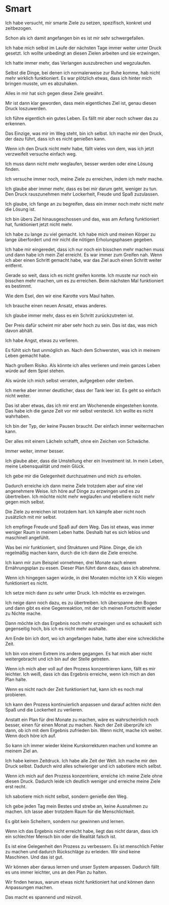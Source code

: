 # Smart

Ich habe versucht, mir smarte Ziele zu setzen, spezifisch, konkret und zeitbezogen.

Schon als ich damit angefangen bin es ist mir sehr schwergefallen.

Ich habe mich selbst im Laufe der nächsten Tage immer weiter unter Druck gesetzt. Ich wollte unbedingt an diesen Zielen arbeiten und sie erzwingen.

Ich hatte immer mehr, das Verlangen auszubrechen und wegzulaufen.

Selbst die Dinge, bei denen ich normalerweise zur Ruhe komme, hab nicht mehr wirklich funktioniert. Es war plötzlich etwas, dass ich hinter mich bringen musste, um es abzuhaken.

Alles in mir hat sich gegen diese Ziele gewährt.

Mir ist dann klar geworden, dass mein eigentliches Ziel ist, genau diesen Druck loszuwerden.

Ich führe eigentlich ein gutes Leben. Es fällt mir aber noch schwer das zu erkennen. 

Das Einzige, was mir im Weg steht, bin ich selbst. Ich mache mir den Druck, der dazu führt, dass ich es nicht genießen kann.

Wenn ich den Druck nicht mehr habe, fällt vieles von dem, was ich jetzt verzweifelt versuche einfach weg.

Ich muss dann nicht mehr weglaufen, besser werden oder eine Lösung finden.

Ich versuche immer noch, meine Ziele zu erreichen, indem ich mehr mache.

Ich glaube aber immer mehr, dass es bei mir darum geht, weniger zu tun. Den Druck rauszunehmen mehr Lockerheit, Freude und Spaß zuzulassen.

Ich glaube, ich fange an zu begreifen, dass ein immer noch mehr nicht mehr die Lösung ist.

Ich bin übers Ziel hinausgeschossen und das, was am Anfang funktioniert hat, funktioniert jetzt nicht mehr.

Ich habe zu lange zu viel gemacht. Ich habe mich und meinen Körper zu lange überfordert und mir nicht die nötigen Erholungsphasen gegeben.

Ich habe mir eingeredet, dass ich nur noch ein bisschen mehr machen muss und dann habe ich mein Ziel erreicht. Es war immer zum Greifen nah. Wenn ich aber einen Schritt gemacht habe, war das Ziel auch einen Schritt weiter entfernt.

Gerade so weit, dass ich es nicht greifen konnte. Ich musste nur noch ein bisschen mehr machen, um es zu erreichen. Beim nächsten Mal funktioniert es bestimmt.

Wie dem Esel, den wir eine Karotte vors Maul halten.

Ich brauche einen neuen Ansatz, etwas anderes.

Ich glaube immer mehr, dass es ein Schritt zurückzutreten ist.

Der Preis dafür scheint mir aber sehr hoch zu sein. Das ist das, was mich davon abhält.

Ich habe Angst, etwas zu verlieren.

Es fühlt sich fast unmöglich an. Nach dem Schwersten, was ich in meinem Leben gemacht habe.

Nach großem Risiko. Als könnte ich alles verlieren und mein ganzes Leben würde auf dem Spiel stehen.

Als würde ich mich selbst verraten, aufgegeben oder sterben.

Ich merke aber immer deutlicher, dass der Tank leer ist. Es geht so einfach nicht weiter.

Das ist aber etwas, das ich mir erst am Wochenende eingestehen konnte. Das habe ich die ganze Zeit vor mir selbst versteckt. Ich wollte es nicht wahrhaben.

Ich bin der Typ, der keine Pausen braucht. Der einfach immer weitermachen kann.

Der alles mit einem Lächeln schafft, ohne ein Zeichen von Schwäche.

Immer weiter, immer besser.

Ich glaube aber, dass die Umstellung eher ein Investment ist. In mein Leben, meine Lebensqualität und mein Glück.

Ich gebe mir die Gelegenheit durchzuatmen und mich zu erholen.

Dadurch erreiche ich dann meine Ziele trotzdem aber auf eine viel angenehmere Weise. Ich höre auf Dinge zu erzwingen und es zu übertreiben. Ich möchte nicht mehr weglaufen und rebelliere nicht mehr gegen mich selbst.

Die Ziele zu erreichen ist trotzdem hart. Ich kämpfe aber nicht noch zusätzlich mit mir selbst.

Ich empfinge Freude und Spaß auf dem Weg. Das ist etwas, was immer weniger Raum in meinem Leben hatte. Deshalb hat es sich leblos und maschinell angefühlt.

Was bei mir funktioniert, sind Strukturen und Pläne. Dinge, die ich regelmäßig machen kann, durch die ich dann die Ziele erreiche.

Ich kann mir zum Beispiel vornehmen, drei Monate nach einem Ernährungsplan zu essen. Dieser Plan führt dann dazu, dass ich abnehme.

Wenn ich hingegen sagen würde, in drei Monaten möchte ich X Kilo wiegen funktioniert es nicht.

Ich setze mich dann zu sehr unter Druck. Ich möchte es erzwingen.

Ich neige dann noch dazu, es zu übertreiben. Ich überspanne den Bogen und dann gibt es eine Gegenreaktion, mit der ich meinen Fortschritt wieder zu Nichte mache.

Dann möchte ich das Ergebnis noch mehr erzwingen und es schaukelt sich gegenseitig hoch, bis ich es nicht mehr aushalte.

Am Ende bin ich dort, wo ich angefangen habe, hatte aber eine schreckliche Zeit.

Ich bin von einem Extrem ins andere gegangen. Es hat mich aber nicht weitergebracht und ich bin auf der Stelle getreten.

Wenn ich mich aber voll auf den Prozess konzentrieren kann, fällt es mir leichter. Ich weiß, dass ich das Ergebnis erreiche, wenn ich mich an den Plan halte.

Wenn es nicht nach der Zeit funktioniert hat, kann ich es noch mal probieren.

Ich kann den Prozess kontinuierlich anpassen und darauf achten nicht den Spaß und die Lockerheit zu verlieren.

Anstatt ein Plan für drei Monate zu machen, wäre es wahrscheinlich noch besser, einen für einen Monat zu machen. Nach der Zeit überprüfe ich dann, ob ich mit dem Ergebnis zufrieden bin. Wenn nicht, mache ich weiter. Wenn doch höre ich auf.

So kann ich immer wieder kleine Kurskorrekturen machen und komme an meinem Ziel an.

Ich habe keinen Zeitdruck. Ich habe alle Zeit der Welt. Ich mache mir den Druck selbst. Dadurch wird alles schwieriger und ich sabotiere mich selbst.

Wenn ich mich auf den Prozess konzentriere, erreiche ich meine Ziele ohne diesen Druck. Dadurch leide ich deutlich weniger und erreiche meine Ziele erst recht.

Ich sabotiere mich nicht selbst, sondern genieße den Weg.

Ich gebe jeden Tag mein Bestes und strebe an, keine Ausnahmen zu machen. Ich lasse aber trotzdem Raum für die Menschlichkeit.

Es gibt kein Scheitern, sondern nur gewinnen und lernen.

Wenn ich das Ergebnis nicht erreicht habe, liegt das nicht daran, dass ich ein schlechter Mensch bin oder die Realität falsch ist. 

Es ist eine Gelegenheit den Prozess zu verbessern. Es ist menschlich Fehler zu machen und dadurch Rückschläge zu erleiden. Wir sind keine Maschinen. Und das ist gut.

Wir können aber daraus lernen und unser System anpassen. Dadurch fällt es uns immer leichter, uns an den Plan zu halten.

Wir finden heraus, warum etwas nicht funktioniert hat und können dann Anpassungen machen.

Das macht es spannend und reizvoll.
